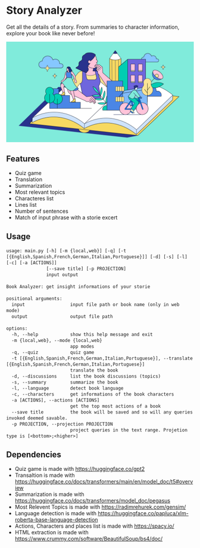 # Story Analyzer

Get all the details of a story. From summaries to character information, explore your book like never before!

![Banner](banner.jpg)

## Features

* Quiz game
* Translation 
* Summarization  
* Most relevant topics
* Characteres list 
* Lines list
* Number of sentences
* Match of input phrase with a storie excert

## Usage

```
usage: main.py [-h] [-m {local,web}] [-q] [-t [{English,Spanish,French,German,Italian,Portuguese}]] [-d] [-s] [-l] [-c] [-a [ACTIONS]]
               [--save title] [-p PROJECTION]
               input output

Book Analyzer: get insight informations of your storie

positional arguments:
  input                 input file path or book name (only in web mode)
  output                output file path

options:
  -h, --help            show this help message and exit
  -m {local,web}, --mode {local,web}
                        app modes
  -q, --quiz            quiz game
  -t [{English,Spanish,French,German,Italian,Portuguese}], --translate [{English,Spanish,French,German,Italian,Portuguese}]
                        translate the book
  -d, --discussions     list the book discussions (topics)
  -s, --summary         summarize the book
  -l, --language        detect book language
  -c, --characters      get informations of the book characters
  -a [ACTIONS], --actions [ACTIONS]
                        get the top most actions of a book
  --save title          the book will be saved and so will any queries invoked deemed savable.
  -p PROJECTION, --projection PROJECTION
                        project queries in the text range. Projetion type is [<bottom>;<higher>]
```

## Dependencies

* Quiz game is made with https://huggingface.co/gpt2
* Transaltion is made with https://huggingface.co/docs/transformers/main/en/model_doc/t5#overview
* Summarization is made with https://huggingface.co/docs/transformers/model_doc/pegasus
* Most Relevent Topics is made with https://radimrehurek.com/gensim/
* Language detection is made with https://huggingface.co/papluca/xlm-roberta-base-language-detection
* Actions, Characters and places list is made with https://spacy.io/
* HTML extraction is made with https://www.crummy.com/software/BeautifulSoup/bs4/doc/